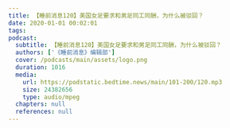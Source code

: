 ```yaml
---
title: 【睡前消息120】美国女足要求和男足同工同酬，为什么被驳回？
date: 2020-01-01 00:02:01
tags:
podcast:
  subtitle: 【睡前消息120】美国女足要求和男足同工同酬，为什么被驳回？
  authors: ['《睡前消息》编辑部']
  cover: /podcasts/main/assets/logo.png
  duration: 1016
  media:
    url: https://podstatic.bedtime.news/main/101-200/120.mp3
    size: 24382656
    type: audio/mpeg
  chapters: null
  references: null
---
```

